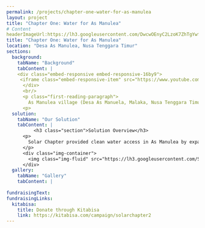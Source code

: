 ```yaml
---
permalink: /projects/chapter-one-water-for-as-manulea
layout: project
title: "Chapter One: Water for As Manulea"
# Content
headerImageUrl:https://lh3.googleusercontent.com/DwcwOEnyC2LzoK7ZhTgYwfFXbKPvk4DfJWXE6f7xCjTo9HHg-dtJljek9Jb5eUHs27y98KNFjw3Y7WlVL7z1F53R_WOkcKNlCTqCzlEXMWrzQ6Ji90z4s7P6poCTKMWAo0Q_nc4fhS0eWbeJdcbplpniYZf3Y7_Y0IRUYnQU7Kf27aF-uzqRSOMDuP96p8IwWgewyuNocJJBCl0jXonZK75y_r32SXnAjvWAdemvGejMBbDZiTVi7N1P5HhrfrNVUBY89tn4L0W1fMLltWs6bN057ji2Oc9NvnQFMEspYUQCL9bxc17BWMgZSq6saSqrbW_wt-1flUZGWrGmFhCZGDKdSs7Q3dg5ohFfVcSoIcxqgvbckM6Ta5KujVf7JWB9zs9_pkzouKeNp9wzJmDJXK4TFe8ShFwRgLg_fUhIJdxbDMinayoxxlp1NYj4LZ6r3ATYmldA2DXRxxi6roW_12wYmAB7Dx8NV9TOGvqfRuNxr6tF9AmIUCMcI62pKU42GYKxuDOqhrMH0FrCWKnw2PqwBb02tkwesjoEW0JlKrXjmfLvlDG0sQJkMb6NN5lVWRiI-f3p7avtXsvgJF6quT5T3J1Vq6ZC8fwjza0DeJygKxpL9i2R2arAto3tKqKbf9W10ieRcJwC0en2yst3k69nGqY4uPhUlmUIBN8xwo3tphONMJUi8wuXTPIA=w2280-h1520-no
title: "Chapter One: Water for As Manulea"
location: "Desa As Manulea, Nusa Tenggara Timur"
sections:
  background:
    tabName: "Background"
    tabContent: |
    <div class="embed-responsive embed-responsive-16by9">
     <iframe class="embed-responsive-item" src="https://www.youtube.com/watch?v=oZZi9PDoll8&t=13s" frameborder="0" allow="accelerometer; autoplay; encrypted-media; gyroscope; picture-in-picture" allowfullscreen></iframe>
      </div>
      <br/>
      <p class="first-reading-paragraph">
        As Manulea village (Desa As Manuela, Malaka, Nusa Tenggara Timur, Indonesia) is the neighboring village to Umutnana Village, the location of our first project. As Manulea village has over 1,000 villagers which faces the same problem as villagers of Umutnana, they have to walk over 3 hours to obtain clean water access. As Manulea uses the same water source that villagers of Umutnana uses, the water source that we use as our project's water source. The villagers uses that water for their everyday use, from drinking, bathing, cooking, and watering all their plants. The uniqueness of As Manulea is that most of the villagers are still relatives of Umutnana, as they were once one village. Solar Chapter has also provided water access to SDN As Manulea, which is located in between Umutnana and As Manulea.
      <p>
  solution:
    tabName: "Our Solution"
    tabContent: |
          <h3 class="section">Solution Overview</h3>
      <p>
        Solar Chapter provided clean water access in As Manulea by expanding on its previous project in Umutnana. The previous project in Umutnana village had 14 solar panels and the pump was working on 2/3 of its full capacity. The water provided at Umutnana was overflowing, thus adding 7 solar panels to make the pump operate at 100% capacity was sufficient to provide water to As Manulea. Other than adding solar panels, Solar Chapter also built reservoir points in As Manulea as points to store water before redistributing it. Through adding pipes also, we were able to connect our previous reservoir points in Umutnana to the ones in As Manulea. The pipes also connected the reservoirs to the water faucets in As Manulea. We built around 14 water faucets in As Manulea village for all the villagers in As Manulea. Now, all the villagers can obtain clean water access in under 5 minutes from their home.
      </p>
      <div class="img-container">
        <img class="img-fluid" src="https://lh3.googleusercontent.com/S4I8DsIRtSaPJVxVRD4uH_oiBmnGsR1W8s-pkUsfjPTRySz9IVamR0FjPCDOMmPQtfcerd7Hq-3BwdYPltkUGthEd4Hlh856MFJRatvoXIgPdvJgJvVjD8SJ5nA_TqvATsTdBCQcyhPCYpNsBosnIqpiW_QPPnpMytY0EtrLjd9KXnjYY3O3Sw4Y1TRKv4fsYWQxUkPZFrniREKj9V8Zm3N2kPr50yVsoYiNy6To8Qe7Bj4qaIZOMYovbq8radfprjQS6745DMUsNZ2XlOZ43OxFZX6W3QMqIMVEDGc_3PnatF3uilHr3fwQMriG5MyWzRMDLjIC5gthyznpxe0zFO4gacYieeLYXycwM1uXrOzHV2wKmm629S7l5tHpvlNLH5_2a7g6WsO2ZLOsY7t6brqsrt7XO8NqfoSL6qRhwQ7FHJ9O_s5mE94Qdq-IQTXEinsXslV94ewckb9UurZrumnk_dIeORknrmF9wPUMB2Q3hnnhQIPH1sFls51v8Ci0wpDmK_hO1kCgU6FeVydbh45FS9lMtTf0D-epNEJSX1qvY_0JocNVcvWK6oQdBXa_nR8KLx-07uUP3bpfs-ZLbhAoywPyjrXABf0vOyzZ2NKwOfUMPm6pvrs3Pn1KUpsinJYDjmUVBcMJx2sG63qvJIEJR9kilaAcr-BfpyKPoyMTSPBKy2LhQ7iwJ2vn=w1120-h1400-no" style="width: 500px;" />
      </div>
  gallery:
    tabName: "Gallery"
    tabContent: |
    
fundraisingText:
fundraisingLinks:
  kitabisa:
    title: Donate through Kitabisa
    link: https://kitabisa.com/campaign/solarchapter2
---
```

